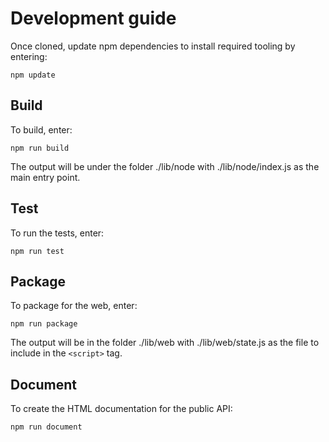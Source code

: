 # Development guide
Once cloned, update npm dependencies to install required tooling by entering:
```shell
npm update
```
## Build
To build, enter:
```shell
npm run build
```
The output will be under the folder ./lib/node with ./lib/node/index.js as the main entry point.
## Test
To run the tests, enter:
```shell
npm run test
```
## Package
To package for the web, enter:
```shell
npm run package
```
The output will be in the folder ./lib/web with ./lib/web/state.js as the file to include in the ```<script>``` tag.
## Document
To create the HTML documentation for the public API:
```shell
npm run document
```
